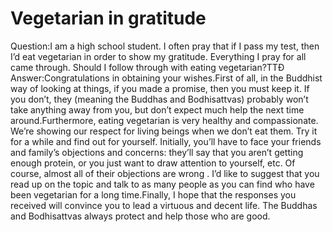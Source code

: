 # Vegetarian in gratitude

Question:I am a high school student. I often pray that if I pass my test, then I’d eat vegetarian in order to show my gratitude. Everything I pray for all came through. Should I follow through with eating vegetarian?​TTĐ       Answer:Congratulations in obtaining your wishes.First of all, in the Buddhist way of looking at things, if you made a promise, then you must keep it. If you don’t, they (meaning the Buddhas and Bodhisattvas) probably won’t take anything away from you, but don’t expect much help the next time around.​Furthermore, eating vegetarian is very healthy and compassionate. We’re showing our respect for living beings when we don’t eat them. Try it for a while and find out for yourself. Initially, you’ll have to face your friends and family’s objections and concerns: they’ll say that you aren’t getting enough protein, or you just want to draw attention to yourself, etc. Of course, almost all of their objections are wrong . I’d like to suggest that you read up on the topic and talk to as many people as you can find who have been vegetarian for a long time.Finally, I hope that the responses you received will convince you to lead a virtuous and decent life. The Buddhas and Bodhisattvas always protect and help those who are good.